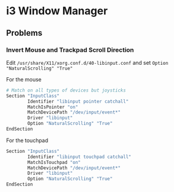 # i3 Window Manager

## Problems

### Invert Mouse and Trackpad Scroll Direction

Edit `/usr/share/X11/xorg.conf.d/40-libinput.conf` and set `Option "NaturalScrolling" "True"`

For the mouse
```sh
# Match on all types of devices but joysticks
Section "InputClass"
        Identifier "libinput pointer catchall"
        MatchIsPointer "on"
        MatchDevicePath "/dev/input/event*"
        Driver "libinput"
        Option "NaturalScrolling" "True"
EndSection
```

For the touchpad
```sh
Section "InputClass"
        Identifier "libinput touchpad catchall"
        MatchIsTouchpad "on"
        MatchDevicePath "/dev/input/event*"
        Driver "libinput"
        Option "NaturalScrolling" "True"
EndSection
```

